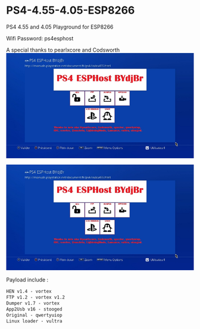 # PS4-4.55-4.05-ESP8266
PS4 4.55 and 4.05 Playground for ESP8266

Wifi Password: ps4esphost

A special thanks to pearlxcore and Codsworth
![capture1](https://raw.githubusercontent.com/BYdjBr/PS4-4.55-4.05-ESP8266/master/PS4ESPHost-455.jpg)

![capture2](https://raw.githubusercontent.com/BYdjBr/PS4-4.55-4.05-ESP8266/master/PS4ESPHost-455.jpg)

Payload include :

    HEN v1.4 - vortex 
    FTP v1.2 - vortex v1.2
    Dumper v1.7 - vortex 
    App2Usb v16 - stooged
    Original - qwertyuiop
    Linux loader - vultra
